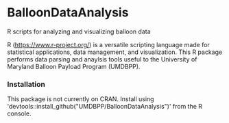 # BalloonDataAnalysis
R scripts for analyzing and visualizing balloon data

R (https://www.r-project.org/) is a versatile scripting language made for statistical applications, data management, and visualization.
This R package performs data parsing and anaylsis tools useful to the University of Maryland Balloon Payload Program (UMDBPP).

### Installation
This package is not currently on CRAN. Install using 'devtools::install_github("UMDBPP/BalloonDataAnalysis")' from the R console.